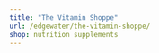 ```yaml
---
title: "The Vitamin Shoppe"
url: /edgewater/the-vitamin-shoppe/
shop: nutrition supplements
---
```

